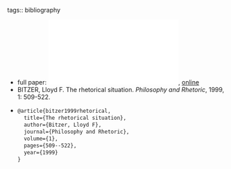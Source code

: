 tags:: bibliography

- full paper: ![local copy](../assets/the-rhetocial-situation-bitzer_1685031128535_0.pdf), [online](https://wac.gmu.edu/wp-content/uploads/bitzer.pdf)
- BITZER, Lloyd F. The rhetorical situation. *Philosophy and Rhetoric*, 1999, 1: 509-522.
- ```
  @article{bitzer1999rhetorical,
    title={The rhetorical situation},
    author={Bitzer, Lloyd F},
    journal={Philosophy and Rhetoric},
    volume={1},
    pages={509--522},
    year={1999}
  }
  ```